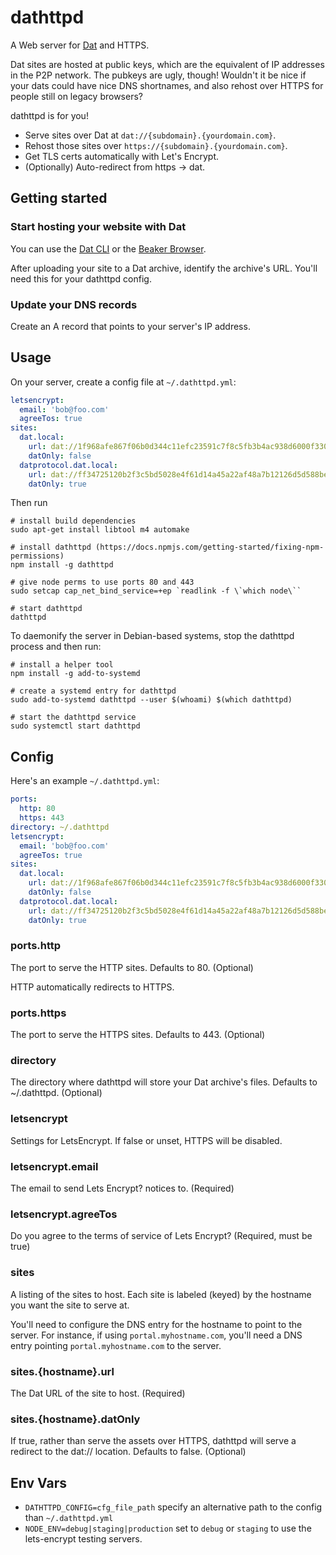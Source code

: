 # dathttpd

A Web server for [Dat](https://datprotocol.com) and HTTPS.

Dat sites are hosted at public keys, which are the equivalent of IP addresses in the P2P network. The pubkeys are ugly, though! Wouldn't it be nice if your dats could have nice DNS shortnames, and also rehost over HTTPS for people still on legacy browsers?

dathttpd is for you!

 - Serve sites over Dat at `dat://{subdomain}.{yourdomain.com}`.
 - Rehost those sites over `https://{subdomain}.{yourdomain.com}`.
 - Get TLS certs automatically with Let's Encrypt.
 - (Optionally) Auto-redirect from https -> dat.

## Getting started

### Start hosting your website with Dat

You can use the [Dat CLI](https://www.npmjs.com/package/dat) or the [Beaker
Browser](https://github.com/beakerbrowser/beaker).

After uploading your site to a Dat archive, identify the archive's URL. You'll
need this for your dathttpd config.

### Update your DNS records

Create an A record that points to your server's IP address.

## Usage

On your server, create a config file at `~/.dathttpd.yml`:

```yaml
letsencrypt:
  email: 'bob@foo.com'
  agreeTos: true
sites:
  dat.local:
    url: dat://1f968afe867f06b0d344c11efc23591c7f8c5fb3b4ac938d6000f330f6ee2a03/
    datOnly: false
  datprotocol.dat.local:
    url: dat://ff34725120b2f3c5bd5028e4f61d14a45a22af48a7b12126d5d588becde88a93/
    datOnly: true
```

Then run

```
# install build dependencies
sudo apt-get install libtool m4 automake

# install dathttpd (https://docs.npmjs.com/getting-started/fixing-npm-permissions)
npm install -g dathttpd

# give node perms to use ports 80 and 443
sudo setcap cap_net_bind_service=+ep `readlink -f \`which node\``

# start dathttpd
dathttpd
```

To daemonify the server in Debian-based systems, stop the dathttpd process and
then run:

```
# install a helper tool
npm install -g add-to-systemd

# create a systemd entry for dathttpd
sudo add-to-systemd dathttpd --user $(whoami) $(which dathttpd)

# start the dathttpd service
sudo systemctl start dathttpd
```

## Config

Here's an example `~/.dathttpd.yml`:

```yaml
ports:
  http: 80
  https: 443
directory: ~/.dathttpd
letsencrypt:
  email: 'bob@foo.com'
  agreeTos: true
sites:
  dat.local:
    url: dat://1f968afe867f06b0d344c11efc23591c7f8c5fb3b4ac938d6000f330f6ee2a03/
    datOnly: false
  datprotocol.dat.local:
    url: dat://ff34725120b2f3c5bd5028e4f61d14a45a22af48a7b12126d5d588becde88a93/
    datOnly: true
```

### ports.http

The port to serve the HTTP sites. Defaults to 80. (Optional)

HTTP automatically redirects to HTTPS.

### ports.https

The port to serve the HTTPS sites. Defaults to 443. (Optional)

### directory

The directory where dathttpd will store your Dat archive's files. Defaults to ~/.dathttpd. (Optional)

### letsencrypt

Settings for LetsEncrypt. If false or unset, HTTPS will be disabled.

### letsencrypt.email

The email to send Lets Encrypt? notices to. (Required)

### letsencrypt.agreeTos

Do you agree to the terms of service of Lets Encrypt? (Required, must be true)

### sites

A listing of the sites to host. Each site is labeled (keyed) by the hostname you want the site to serve at.

You'll need to configure the DNS entry for the hostname to point to the server. For instance, if using `portal.myhostname.com`, you'll need a DNS entry pointing `portal.myhostname.com` to the server.

### sites.{hostname}.url

The Dat URL of the site to host. (Required)

### sites.{hostname}.datOnly

If true, rather than serve the assets over HTTPS, dathttpd will serve a redirect to the dat:// location. Defaults to false. (Optional)

## Env Vars

  - `DATHTTPD_CONFIG=cfg_file_path` specify an alternative path to the config than `~/.dathttpd.yml`
  - `NODE_ENV=debug|staging|production` set to `debug` or `staging` to use the lets-encrypt testing servers.